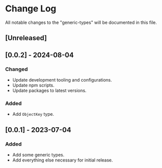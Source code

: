 # Change Log

All notable changes to the "generic-types" will be documented in this file.

## [Unreleased]

## [0.0.2] - 2024-08-04

### Changed

- Update development tooling and configurations.
- Update npm scripts.
- Update packages to latest versions.

### Added

- Add `ObjectKey` type.

## [0.0.1] - 2023-07-04

### Added

- Add some generic types.
- Add everything else necessary for initial release.

<!--
See: https://common-changelog.org/

## [0.0.1] - 2023-01-01

### Changed

### Added

### Removed

### Fixed
-->
